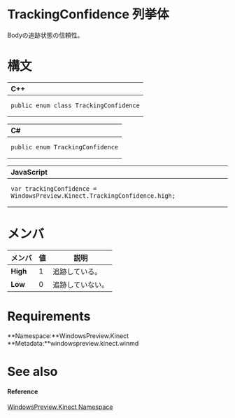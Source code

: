 TrackingConfidence 列挙体  
==============================  

Bodyの追跡状態の信頼性。
<span id="syntaxSection"></span>

構文
======  

<table>
<colgroup>
<col width="100%" />
</colgroup>
<thead>
<tr class="header">
<th align="left">C++</th>
</tr>
</thead>
<tbody>
<tr class="odd">
<td align="left"><pre><code>public enum class TrackingConfidence</code></pre></td>
</tr>
</tbody>
</table>

<table>
<colgroup>
<col width="100%" />
</colgroup>
<thead>
<tr class="header">
<th align="left">C#</th>
</tr>
</thead>
<tbody>
<tr class="odd">
<td align="left"><pre><code>public enum TrackingConfidence</code></pre></td>
</tr>
</tbody>
</table>

<table>
<colgroup>
<col width="100%" />
</colgroup>
<thead>
<tr class="header">
<th align="left">JavaScript</th>
</tr>
</thead>
<tbody>
<tr class="odd">
<td align="left"><pre><code>var trackingConfidence = WindowsPreview.Kinect.TrackingConfidence.high;</code></pre></td>
</tr>
</tbody>
</table>

<span id="ID4EBB"></span>

メンバ
=======  

| メンバ   | 値 | 説明    |
|----------|-------|----------------|
| **High** | 1     | 追跡している。 |
| **Low**  | 0     | 追跡していない。   |

<span id="requirements"></span>

Requirements  
============  

**Namespace:**WindowsPreview.Kinect  
**Metadata:**windowspreview.kinect.winmd  

<span id="ID4EIB"></span>

See also  
========  

<span id="ID4EKB"></span>
#### Reference  

[WindowsPreview.Kinect Namespace](../Kinect.md)  



<!--Please do not edit the data in the comment block below.-->
<!--
TOCTitle : TrackingConfidence Enumeration
RLTitle : TrackingConfidence Enumeration
KeywordK : TrackingConfidence enumeration
KeywordK : WindowsPreview.Kinect.TrackingConfidence enumeration
HelpPriority : 2
KeywordF : WindowsPreview.Kinect.TrackingConfidence
KeywordF : TrackingConfidence
KeywordF : WindowsPreview.Kinect.TrackingConfidence
KeywordA : T:WindowsPreview.Kinect.TrackingConfidence
AssetID : T:WindowsPreview.Kinect.TrackingConfidence
Locale : en-us
CommunityContent : 1
APIType : Managed
APILocation : windowspreview.kinect.winmd
APIName : WindowsPreview.Kinect.TrackingConfidence
TargetOS : Windows
TopicType : kbSyntax
DevLang : VB
DevLang : CSharp
DevLang : JavaScript
DevLang : C++
DocSet : K4Wv2
ProjType : K4Wv2Proj
Technology : Kinect for Windows
Product : Kinect for Windows SDK v2
productversion : 20
-->
